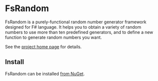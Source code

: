 FsRandom
========

FsRandom is a purely-functional random number generator framework designed for F# language.
It helps you to obtain a variety of random numbers to use more than ten predefined generators,
and to define a new function to generate random numbers you want.

See the [project home page](http://kos59125.github.io/FsRandom/) for details.

Install
-------

FsRandom can be installed [from NuGet](https://www.nuget.org/packages/FsRandom/).
